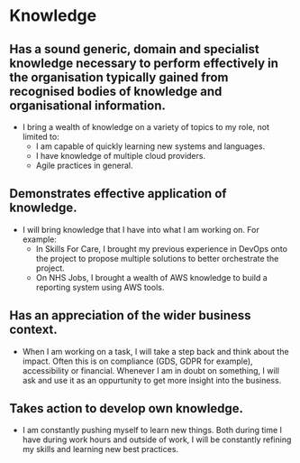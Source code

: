 # Knowledge

## Has a sound generic, domain and specialist knowledge necessary to perform effectively in the organisation typically gained from recognised bodies of knowledge and organisational information. 

- I bring a wealth of knowledge on a variety of topics to my role, not limited to:
  - I am capable of quickly learning new systems and languages.
  - I have knowledge of multiple cloud providers.
  - Agile practices in general.

## Demonstrates effective application of knowledge. 

- I will bring knowledge that I have into what I am working on. For example:
  - In Skills For Care, I brought my previous experience in DevOps onto the project to propose multiple solutions to better orchestrate the project.
  - On NHS Jobs, I brought a wealth of AWS knowledge to build a reporting system using AWS tools.

## Has an appreciation of the wider business context. 

- When I am working on a task, I will take a step back and think about the impact. Often this is on compliance (GDS, GDPR for example), accessibility or financial. Whenever I am in doubt on something, I will ask and use it as an oppurtunity to get more insight into the business.

## Takes action to develop own knowledge.

- I am constantly pushing myself to learn new things. Both during time I have during work hours and outside of work, I will be constantly refining my skills and learning new best practices.